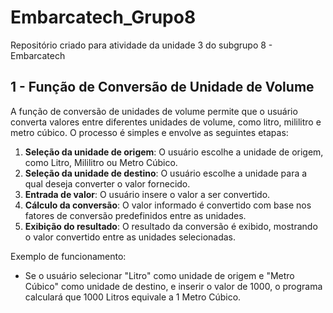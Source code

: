 # Embarcatech_Grupo8

Repositório criado para atividade da unidade 3 do subgrupo 8 - Embarcatech

## 1 - Função de Conversão de Unidade de Volume

A função de conversão de unidades de volume permite que o usuário converta valores entre diferentes unidades de volume, como litro, mililitro e metro cúbico. O processo é simples e envolve as seguintes etapas:

1. **Seleção da unidade de origem**: O usuário escolhe a unidade de origem, como Litro, Mililitro ou Metro Cúbico.
2. **Seleção da unidade de destino**: O usuário escolhe a unidade para a qual deseja converter o valor fornecido.
3. **Entrada de valor**: O usuário insere o valor a ser convertido.
4. **Cálculo da conversão**: O valor informado é convertido com base nos fatores de conversão predefinidos entre as unidades.
5. **Exibição do resultado**: O resultado da conversão é exibido, mostrando o valor convertido entre as unidades selecionadas.

Exemplo de funcionamento:

- Se o usuário selecionar "Litro" como unidade de origem e "Metro Cúbico" como unidade de destino, e inserir o valor de 1000, o programa calculará que 1000 Litros equivale a 1 Metro Cúbico.
